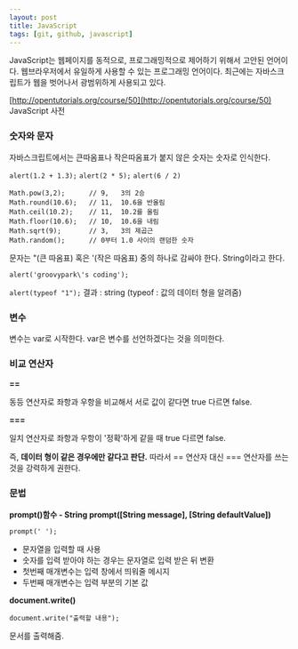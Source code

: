 ```yaml
---
layout: post
title: JavaScript
tags: [git, github, javascript]
---
```


JavaScript는 웹페이지를 동적으로, 프로그래밍적으로 제어하기 위해서 고안된 언어이다. 웹브라우저에서 유일하게 사용할 수 있는 프로그래밍 언어이다. 최근에는 자바스크립트가 웹을 벗어나서 광범위하게 사용되고 있다.

[http://opentutorials.org/course/50](http://opentutorials.org/course/50)
JavaScript 사전



### 숫자와 문자

자바스크립트에서는 큰따옴표나 작은따옴표가 붙지 않은 숫자는 숫자로 인식한다.

`alert(1.2 + 1.3);`	`alert(2 * 5);` 	`alert(6 / 2)`

```
Math.pow(3,2);		// 9,	3의 2승
Math.round(10.6);	// 11,	10.6을 반올림
Math.ceil(10.2);	// 11,	10.2를 올림
Math.floor(10.6);	// 10,	10.6을 내림
Math.sqrt(9);		// 3,	3의 제곱근
Math.random();		// 0부터 1.0 사이의 랜덤한 숫자
```



문자는 "(큰 따옴표) 혹은 '(작은 따옴표) 중의 하나로 감싸야 한다. String이라고 한다.

`alert('groovypark\'s coding');`	

`alert(typeof "1");` 	결과 : string	(typeof : 값의 데이터 형을 알려줌)







### 변수

변수는 var로 시작한다.  var은 변수를 선언하겠다는 것을 의미한다. 



### 비교 연산자

**==**

동등 연산자로 좌항과 우항을 비교해서 서로 값이 같다면 true 다르면 false.

**===**

일치 연산자로 좌항과 우항이 '정확'하게 같을 때 true 다르면 false.

즉, **데이터 형이 같은 경우에만 같다고 판단.** 따라서 == 연산자 대신 === 연산자를 쓰는 것을 강력하게 권한다.



### 문법

**prompt()함수 - String prompt([String message], [String defaultValue])**

`prompt(' ');`  

- 문자열을 입력할 때 사용
- 숫자를 입력 받아야 하는 경우는 문자열로 입력 받은 뒤 변환
- 첫번째 매개변수는 입력 창에서 띄워줄 메시지
- 두번째 매개변수는 입력 부분의 기본 값



**document.write()**

`document.write("출력할 내용");`

문서를 출력해줌.

